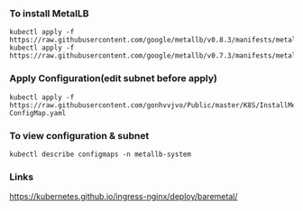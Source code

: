 ### To install MetalLB
```
kubectl apply -f https://raw.githubusercontent.com/google/metallb/v0.8.3/manifests/metallb.yaml
kubectl apply -f https://raw.githubusercontent.com/google/metallb/v0.7.3/manifests/metallb.yaml
```

### Apply Configuration(edit subnet before apply)
```
kubectl apply -f https://raw.githubusercontent.com/gonhvvjvo/Public/master/K8S/InstallMetalLB/MetalLB-ConfigMap.yaml
```

### To view configuration & subnet
```
kubectl describe configmaps -n metallb-system
```

### Links
https://kubernetes.github.io/ingress-nginx/deploy/baremetal/
